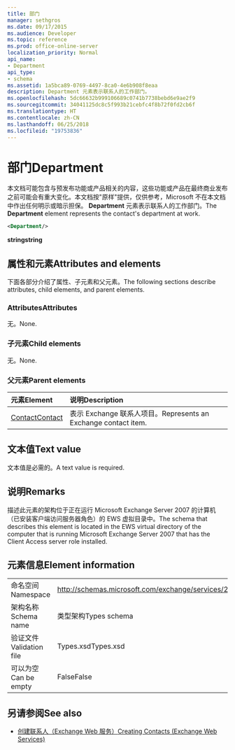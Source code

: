 ```yaml
---
title: 部门
manager: sethgros
ms.date: 09/17/2015
ms.audience: Developer
ms.topic: reference
ms.prod: office-online-server
localization_priority: Normal
api_name:
- Department
api_type:
- schema
ms.assetid: 1a5bca89-0769-4497-8ca0-4e6b908f8eaa
description: Department 元素表示联系人的工作部门。
ms.openlocfilehash: 5dc66632b999106689c0741b7738bebd6e9ae2f9
ms.sourcegitcommit: 34041125dc8c5f993b21cebfc4f8b72f0fd2cb6f
ms.translationtype: HT
ms.contentlocale: zh-CN
ms.lasthandoff: 06/25/2018
ms.locfileid: "19753836"
---
```

# <a name="department"></a><span data-ttu-id="af26d-103">部门</span><span class="sxs-lookup"><span data-stu-id="af26d-103">Department</span></span>

<span data-ttu-id="af26d-104">本文档可能包含与预发布功能或产品相关的内容，这些功能或产品在最终商业发布之前可能会有重大变化。本文档按"原样"提供，仅供参考，Microsoft 不在本文档中作出任何明示或暗示担保。 **Department** 元素表示联系人的工作部门。</span><span class="sxs-lookup"><span data-stu-id="af26d-104">The **Department** element represents the contact's department at work.</span></span> 
  
```xml
<Department/>
```

 <span data-ttu-id="af26d-105">**string**</span><span class="sxs-lookup"><span data-stu-id="af26d-105">**string**</span></span>
## <a name="attributes-and-elements"></a><span data-ttu-id="af26d-106">属性和元素</span><span class="sxs-lookup"><span data-stu-id="af26d-106">Attributes and elements</span></span>

<span data-ttu-id="af26d-107">下面各部分介绍了属性、子元素和父元素。</span><span class="sxs-lookup"><span data-stu-id="af26d-107">The following sections describe attributes, child elements, and parent elements.</span></span>
  
### <a name="attributes"></a><span data-ttu-id="af26d-108">Attributes</span><span class="sxs-lookup"><span data-stu-id="af26d-108">Attributes</span></span>

<span data-ttu-id="af26d-109">无。</span><span class="sxs-lookup"><span data-stu-id="af26d-109">None.</span></span>
  
### <a name="child-elements"></a><span data-ttu-id="af26d-110">子元素</span><span class="sxs-lookup"><span data-stu-id="af26d-110">Child elements</span></span>

<span data-ttu-id="af26d-111">无。</span><span class="sxs-lookup"><span data-stu-id="af26d-111">None.</span></span>
  
### <a name="parent-elements"></a><span data-ttu-id="af26d-112">父元素</span><span class="sxs-lookup"><span data-stu-id="af26d-112">Parent elements</span></span>

|<span data-ttu-id="af26d-113">**元素**</span><span class="sxs-lookup"><span data-stu-id="af26d-113">**Element**</span></span>|<span data-ttu-id="af26d-114">**说明**</span><span class="sxs-lookup"><span data-stu-id="af26d-114">**Description**</span></span>|
|:-----|:-----|
|[<span data-ttu-id="af26d-115">Contact</span><span class="sxs-lookup"><span data-stu-id="af26d-115">Contact</span></span>](contact.md) <br/> |<span data-ttu-id="af26d-116">表示 Exchange 联系人项目。</span><span class="sxs-lookup"><span data-stu-id="af26d-116">Represents an Exchange contact item.</span></span>  <br/> |
   
## <a name="text-value"></a><span data-ttu-id="af26d-117">文本值</span><span class="sxs-lookup"><span data-stu-id="af26d-117">Text value</span></span>

<span data-ttu-id="af26d-118">文本值是必需的。</span><span class="sxs-lookup"><span data-stu-id="af26d-118">A text value is required.</span></span>
  
## <a name="remarks"></a><span data-ttu-id="af26d-119">说明</span><span class="sxs-lookup"><span data-stu-id="af26d-119">Remarks</span></span>

<span data-ttu-id="af26d-120">描述此元素的架构位于正在运行 Microsoft Exchange Server 2007 的计算机（已安装客户端访问服务器角色）的 EWS 虚拟目录中。</span><span class="sxs-lookup"><span data-stu-id="af26d-120">The schema that describes this element is located in the EWS virtual directory of the computer that is running Microsoft Exchange Server 2007 that has the Client Access server role installed.</span></span>
  
## <a name="element-information"></a><span data-ttu-id="af26d-121">元素信息</span><span class="sxs-lookup"><span data-stu-id="af26d-121">Element information</span></span>

|||
|:-----|:-----|
|<span data-ttu-id="af26d-122">命名空间</span><span class="sxs-lookup"><span data-stu-id="af26d-122">Namespace</span></span>  <br/> |http://schemas.microsoft.com/exchange/services/2006/types  <br/> |
|<span data-ttu-id="af26d-123">架构名称</span><span class="sxs-lookup"><span data-stu-id="af26d-123">Schema name</span></span>  <br/> |<span data-ttu-id="af26d-124">类型架构</span><span class="sxs-lookup"><span data-stu-id="af26d-124">Types schema</span></span>  <br/> |
|<span data-ttu-id="af26d-125">验证文件</span><span class="sxs-lookup"><span data-stu-id="af26d-125">Validation file</span></span>  <br/> |<span data-ttu-id="af26d-126">Types.xsd</span><span class="sxs-lookup"><span data-stu-id="af26d-126">Types.xsd</span></span>  <br/> |
|<span data-ttu-id="af26d-127">可以为空</span><span class="sxs-lookup"><span data-stu-id="af26d-127">Can be empty</span></span>  <br/> |<span data-ttu-id="af26d-128">False</span><span class="sxs-lookup"><span data-stu-id="af26d-128">False</span></span>  <br/> |
   
## <a name="see-also"></a><span data-ttu-id="af26d-129">另请参阅</span><span class="sxs-lookup"><span data-stu-id="af26d-129">See also</span></span>

- [<span data-ttu-id="af26d-130">创建联系人（Exchange Web 服务）</span><span class="sxs-lookup"><span data-stu-id="af26d-130">Creating Contacts (Exchange Web Services)</span></span>](http://msdn.microsoft.com/library/4845917e-70d1-481c-bbd7-011ec6571789%28Office.15%29.aspx)

